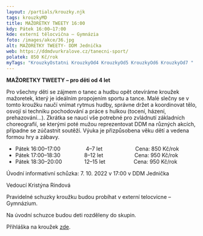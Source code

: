 ```yaml
---
layout: /partials/krouzky.njk
tags: krouzkyMD
title: MAŽORETKY TWEETY 16:00
kdy: Pátek 16:00–17:00
kde: externí tělocvična – Gymnázia
foto: /images/akce/36.jpg
alt: MAŽORETKY TWEETY- DDM Jednička
web: https://ddmdvurkralove.cz/tanecni-sport/
polatek: 850 Kč/rok
myTags: "KrouzkyOstatni KrouzkyOd4 KrouzkyOd5 KrouzkyOd6 KrouzkyOd7 "
---
```

<!--StartFragment-->

**MAŽORETKY TWEETY – pro děti od 4 let**

Pro všechny děti se zájmem o tanec a hudbu opět otevíráme kroužek mažoretek, který je ideálním propojením sportu a tance. Malé slečny se v tomto kroužku naučí vnímat rytmus hudby, správne držet a koordinovat tělo, osvojí si techniku pochodování a práce s hulkou (tocení, házení, prehazování…). Zkrátka se naucí vše potrebné pro zvládnutí základních choreografií, se kterými poté mužou reprezentovat DDM na různých akcích, případne se zúčastnit soutěží. Výuka je přizpůsobena věku dětí a vedena formou hry a zábavy.

* Pátek 16:00–17:00                 4–7 let                      Cena: 850 Kč/rok
* Pátek 17:00–18:30                8–12 let                     Cena: 950 Kč/rok
* Pátek 18:30–20:00               12–15 let                   Cena: 950 Kč/rok

Úvodní informativní schůzka: 7. 10. 2022 v 17:00 v DDM Jednička

Vedoucí Kristýna Rindová

Pravidelné schuzky kroužku budou probíhat v externí telocvicne – Gymnázium.

Na úvodní schuzce budou deti rozděleny do skupin.

Přihláška na kroužek [zde](https://ddmdvurkralove.cz/prihlaska/).

<!--EndFragment-->